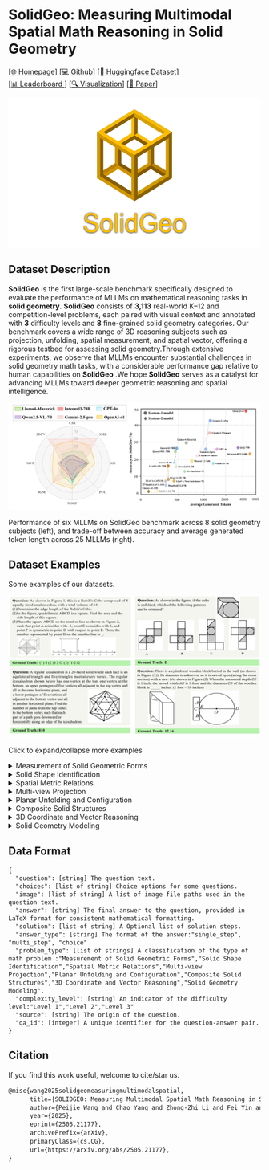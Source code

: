 # SolidGeo: Measuring Multimodal Spatial Math Reasoning in Solid Geometry

[[🌐 Homepage](https://solidgeo.github.io/)] [[💻 Github](https://github.com/HarryYancy/SolidGeo)]  [[🤗 Huggingface Dataset](https://huggingface.co/datasets/HarryYancy/SolidGeo)]  
[[📊 Leaderboard ](https://solidgeo.github.io/#leaderboard)]  [[🔍 Visualization](https://solidgeo.github.io/#visualization)]  [[📖 Paper](https://arxiv.org/abs/2505.21177)]

<div style="display: flex; justify-content: center;">
  <img src="assets/LOGO.png" alt="LOGO" height="300">
</div>

## Dataset Description

**SolidGeo** is the first large-scale benchmark specifically designed to evaluate the performance of MLLMs on mathematical reasoning tasks in **solid geometry**. **SolidGeo** consists of **3,113** real-world K–12 and competition-level problems, each paired with visual context and annotated with **3** difficulty levels and **8** fine-grained solid geometry categories. Our benchmark covers a wide range of 3D reasoning subjects such as projection, unfolding, spatial measurement, and spatial vector, offering a rigorous testbed for assessing solid geometry.Through extensive experiments, we observe that MLLMs encounter substantial challenges in solid geometry math tasks, with a considerable performance gap relative to human capabilities on **SolidGeo** .We hope **SolidGeo** serves as a catalyst for advancing MLLMs toward deeper geometric reasoning and spatial intelligence.

![lidar](assets/lidar.jpg)

Performance of six MLLMs on SolidGeo benchmark across 8 solid geometry subjects (left), and trade-off between accuracy and average generated token length across 25 MLLMs (right).

## Dataset Examples

Some examples of our datasets.

![question](assets/question.jpg)

Click to expand/collapse more examples

<details>
<summary>Measurement of Solid Geometric Forms</summary><p align="center">
    <img src="assets/Measurement of Solid Geometric Forms.jpg" width="50%"> <br>
</p></details>

<details>
<summary>Solid Shape Identification</summary><p align="center">
    <img src="assets/Solid Shape Identification.jpg" width="50%"> <br>
</p></details>

<details>
<summary>Spatial Metric Relations</summary><p align="center">
    <img src="assets/Spatial Metric Relations.jpg" width="50%"> <br>
</p></details>

<details>
<summary>Multi-view Projection</summary><p align="center">
    <img src="assets/Multi-view Projection.jpg" width="50%"> <br>
</p></details>

<details>
<summary>Planar Unfolding and Configuration</summary><p align="center">
    <img src="assets/Planar Unfolding and Configuration.jpg" width="50%"> <br>
</p></details>

<details>
<summary>Composite Solid Structures</summary><p align="center">
    <img src="assets/Composite Solid Structures.jpg" width="50%"> <br>
</p></details>

<details>
<summary>3D Coordinate and Vector Reasoning</summary><p align="center">
    <img src="assets/3D Coordinate and Vector Reasoning.jpg" width="50%"> <br>
</p></details>

<details>
<summary>Solid Geometry Modeling</summary><p align="center">
    <img src="assets/Solid Geometry Modeling.jpg" width="50%"> <br>
</p></details>

## Data Format

```
{
  "question": [string] The question text.
  "choices": [list of string] Choice options for some questions.
  "image": [list of string] A list of image file paths used in the question text.
  "answer": [string] The final answer to the question, provided in LaTeX format for consistent mathematical formatting.
  "solution": [list of string] A Optional list of solution steps.
  "answer_type": [string] The format of the answer:"single_step", "multi_step", "choice"
  "problem_type": [list of strings] A classification of the type of math problem :"Measurement of Solid Geometric Forms","Solid Shape Identification","Spatial Metric Relations","Multi-view Projection","Planar Unfolding and Configuration","Composite Solid Structures","3D Coordinate and Vector Reasoning","Solid Geometry Modeling".
  "complexity_level": [string] An indicator of the difficulty level:"Level 1","Level 2","Level 3"
  "source": [string] The origin of the question.
  "qa_id": [integer] A unique identifier for the question-answer pair.
}

```



##  Citation

If you find this work useful, welcome to cite/star us.

```latex
@misc{wang2025solidgeomeasuringmultimodalspatial,
      title={SOLIDGEO: Measuring Multimodal Spatial Math Reasoning in Solid Geometry}, 
      author={Peijie Wang and Chao Yang and Zhong-Zhi Li and Fei Yin and Dekang Ran and Mi Tian and Zhilong Ji and Jinfeng Bai and Cheng-Lin Liu},
      year={2025},
      eprint={2505.21177},
      archivePrefix={arXiv},
      primaryClass={cs.CG},
      url={https://arxiv.org/abs/2505.21177}, 
}
```


